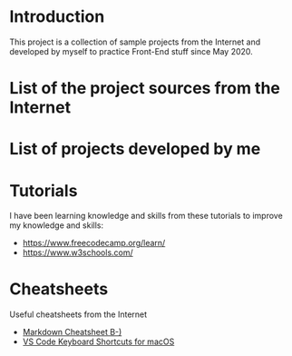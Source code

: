 # Introduction

This project is a collection of sample projects from the Internet and developed by myself to practice Front-End stuff since May 2020.

# List of the project sources from the Internet

# List of projects developed by me

# Tutorials

I have been learning knowledge and skills from these tutorials to improve my knowledge and skills:

- https://www.freecodecamp.org/learn/
- https://www.w3schools.com/

# Cheatsheets

Useful cheatsheets from the Internet

- [Markdown Cheatsheet B-)](https://wordpress.com/support/markdown-quick-reference/ "Markdown Cheatsheet B-)")
- [VS Code Keyboard Shortcuts for macOS](https://code.visualstudio.com/shortcuts/keyboard-shortcuts-macos.pdf "VS Code Keyboard Shortcuts for macOS")
